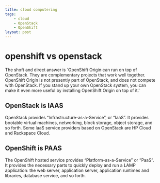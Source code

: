 ```yaml
---
title: cloud computering
tags:
    - cloud
    - OpenStack
    - OpenShift
layout: post
---
```


# openshift vs openstack
The shoft and direct answer is `OpenShift Origin can run on top of OpenStack. They are complementary projects that work well together. OpenShift Origin is not presently part of OpenStack, and does not compete with OpenStack. If you stand up your own OpenStack system, you can make it even more useful by installing OpenShift Origin on top of it.'

## OpenStack is IAAS

OpenStack provides “Infrastructure-as-a-Service”, or “IaaS”. It provides bootable virtual machines, networking, block storage, object storage, and so forth. Some IaaS service providers based on OpenStack are HP Cloud and Rackspace Cloud. 

## OpenShift is PAAS

The OpenShift hosted service provides “Platform-as-a-Service” or “PaaS”. It provides the necessary parts to quickly deploy and run a LAMP application: the web server, application server, application runtimes and libraries, database service, and so forth.



